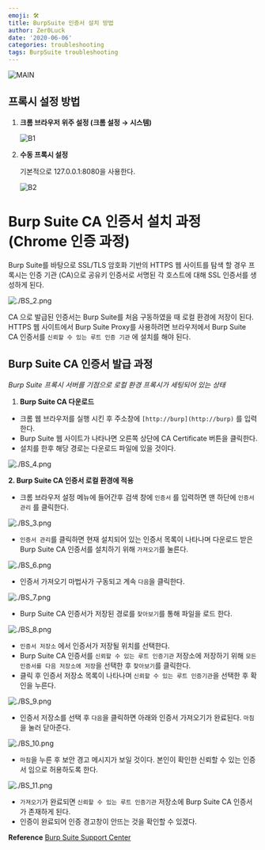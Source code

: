 ```yaml
---
emoji: 🛠
title: BurpSuite 인증서 설치 방법
author: Zer0Luck
date: '2020-06-06'
categories: troubleshooting
tags: BurpSuite troubleshooting
---
```

![MAIN](./BF_m.png)

## 프록시 설정 방법

1. **크롬 브라우저 위주 설정 (크롬 설정 → 시스템)**

    ![B1](./BS.png)

2. **수동 프록시 설정**

    기본적으로 127.0.0.1:8080을 사용한다.

    ![B2](./BS_1.png)

# Burp Suite CA 인증서 설치 과정 (Chrome 인증 과정)

Burp Suite를 바탕으로 SSL/TLS 암호화 기반의 HTTPS 웹 사이트를 탐색 할 경우 프록시는 인증 기관 (CA)으로 공유키 인증서로 서명된 각 호스트에 대해 SSL 인증서를 생성하게 된다.

![./BS_2.png](./BS_2.png)


CA 으로 발급된 인증서는 Burp Suite를 처음 구동하였을 때 로컬 환경에 저장이 된다. HTTPS 웹 사이트에서 Burp Suite Proxy를 사용하려면 브라우저에서 Burp Suite CA 인증서를 `신뢰할 수 있는 루트 인증 기관` 에 설치를 해야 된다.


## Burp Suite CA 인증서 발급 과정

*Burp Suite 프록시 서버를 기점으로 로컬 환경 프록시가 세팅되어 있는 상태*

1. **Burp Suite CA 다운로드**
- 크롬 웹 브라우저를 실행 시킨 후 주소창에 `[http://burp](http://burp)` 를 입력한다.
- Burp Suite 웹 사이트가 나타나면 오른쪽 상단에 CA Certificate 버튼을 클릭한다.
- 설치를 한후 해당 경로는 다운로드 파일에 있을 것이다.

![./BS_4.png](./BS_4_5.png)


**2. Burp Suite CA 인증서 로컬 환경에 적용**

- 크롬 브라우저 설정 메뉴에 들어간후 검색 창에 `인증서` 를 입력하면 맨 하단에 `인증서 관리` 를 클릭한다.

![./BS_3.png](./BS_3.png)

- `인증서 관리`를 클릭하면 현재 설치되어 있는 인증서 목록이 나타나며 다운로드 받은 Burp Suite CA 인증서를 설치하기 위해 `가져오기`를 눌른다.

![./BS_6.png](./BS_6.png)

- 인증서 가져오기 마법사가 구동되고 계속 `다음`을 클릭한다.

![./BS_7.png](./BS_7.png)

- Burp Suite CA 인증서가 저장된 경로를 `찾아보기`를 통해 파일을 로드 한다.

![./BS_8.png](./BS_8.png)

- `인증서 저장소` 에서 인증서가 저장될 위치를 선택한다.
- Burp Suite CA 인증서를 `신뢰할 수 있는 루트 인증기관` 저장소에 저장하기 위해 `모든 인증서를 다음 저장소에 저장`을 선택한 후 `찾아보기`를 클릭한다.
- 클릭 후 인증서 저장소 목록이 나타나며 `신뢰할 수 있는 루트 인증기관`을 선택한 후 확인을 누른다.

![./BS_9.png](./BS_9.png)

- 인증서 저장소를 선택 후 `다음`을 클릭하면 아래와 인증서 가져오기가 완료된다. `마침`을 눌러 닫아준다.

![./BS_10.png](./BS_10.png)

- `마침`을 누른 후 보안 경고 메시지가 보일 것이다. 본인이 확인한 신뢰할 수 있는 인증서 임으로 허용하도록 한다.

![./BS_11.png](./BS_11.png)

- `가져오기`가 완료되면 `신뢰할 수 있는 루트 인증기관` 저장소에 Burp Suite CA 인증서가 존재하게 된다.
- 인증이 완료되어 인증 경고창이 안뜨는 것을 확인할 수 있겠다.

**Reference**
[Burp Suite Support Center](https://support.portswigger.net/)

```toc
```